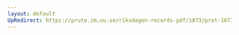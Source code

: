 ```yaml
---
layout: default
UpRedirect: https://pruto.im.uu.se/riksdagen-records-pdf/1873/prot-1873--ak--312.pdf
---
```

